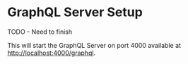 # GraphQL Server Setup

TODO - Need to finish

This will start the GraphQL Server on port 4000 available at [http://localhost:4000/graphql](http://localhost:4000/graphql).
